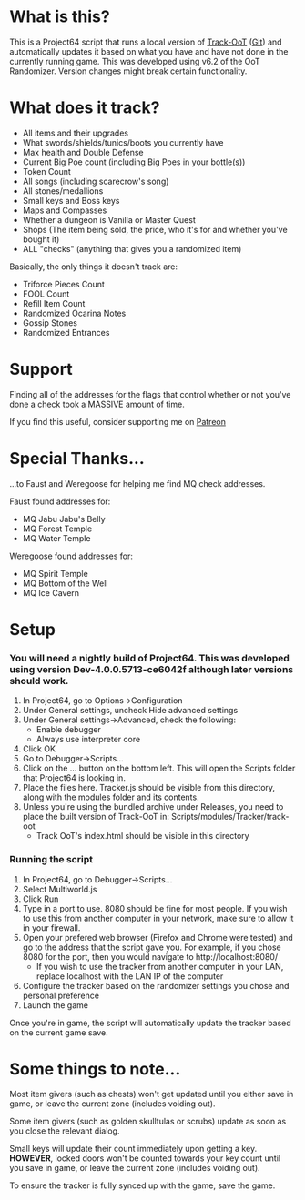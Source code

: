 # What is this?
This is a Project64 script that runs a local version of [Track-OoT](https://track-oot.net/) ([Git](https://bitbucket.org/zidargs/track-oot/src/master/)) and automatically updates it based on what you have and have not done in the currently running game.
This was developed using v6.2 of the OoT Randomizer. Version changes might break certain functionality.

# What does it track?
- All items and their upgrades
- What swords/shields/tunics/boots you currently have
- Max health and Double Defense
- Current Big Poe count (including Big Poes in your bottle(s))
- Token Count
- All songs (including scarecrow's song)
- All stones/medallions
- Small keys and Boss keys
- Maps and Compasses
- Whether a dungeon is Vanilla or Master Quest
- Shops (The item being sold, the price, who it's for and whether you've bought it)
- ALL "checks" (anything that gives you a randomized item)

Basically, the only things it doesn't track are:
- Triforce Pieces Count
- FOOL Count
- Refill Item Count
- Randomized Ocarina Notes
- Gossip Stones
- Randomized Entrances

# Support
Finding all of the addresses for the flags that control whether or not you've done a check took a MASSIVE amount of time.

If you find this useful, consider supporting me on [Patreon](https://www.patreon.com/Austin0)

# Special Thanks...
...to Faust and Weregoose for helping me find MQ check addresses.

Faust found addresses for:
- MQ Jabu Jabu's Belly
- MQ Forest Temple
- MQ Water Temple

Weregoose found addresses for:
- MQ Spirit Temple
- MQ Bottom of the Well
- MQ Ice Cavern

# Setup
### You will need a nightly build of Project64. This was developed using version Dev-4.0.0.5713-ce6042f although later versions **should** work.
1. In Project64, go to Options->Configuration
2. Under General settings, uncheck Hide advanced settings
3. Under General settings->Advanced, check the following:
   - Enable debugger
   - Always use interpreter core
4. Click OK
5. Go to Debugger->Scripts...
6. Click on the ... button on the bottom left. This will open the Scripts folder that Project64 is looking in.
7. Place the files here. Tracker.js should be visible from this directory, along with the modules folder and its contents.
8. Unless you're using the bundled archive under Releases, you need to place the built version of Track-OoT in: Scripts/modules/Tracker/track-oot
   - Track OoT's index.html should be visible in this directory

### Running the script
1. In Project64, go to Debugger->Scripts...
2. Select Multiworld.js
3. Click Run
4. Type in a port to use. 8080 should be fine for most people. If you wish to use this from another computer in your network, make sure to allow it in your firewall.
5. Open your prefered web browser (Firefox and Chrome were tested) and go to the address that the script gave you. For example, if you chose 8080 for the port, then you would navigate to http://localhost:8080/
   - If you wish to use the tracker from another computer in your LAN, replace localhost with the LAN IP of the computer
6. Configure the tracker based on the randomizer settings you chose and personal preference
7. Launch the game

Once you're in game, the script will automatically update the tracker based on the current game save.

# Some things to note...
Most item givers (such as chests) won't get updated until you either save in game, or leave the current zone (includes voiding out).

Some item givers (such as golden skulltulas or scrubs) update as soon as you close the relevant dialog.

Small keys will update their count immediately upon getting a key. **HOWEVER**, locked doors won't be counted towards your key count until you save in game, or leave the current zone (includes voiding out).

To ensure the tracker is fully synced up with the game, save the game.
